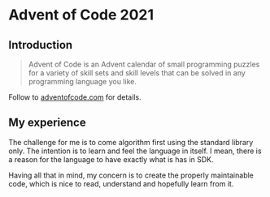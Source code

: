 # Advent of Code 2021

## Introduction

> Advent of Code is an Advent calendar of small programming puzzles for a variety of skill sets and skill levels that can be solved in any programming language you like.

Follow to [adventofcode.com](https://adventofcode.com/) for details.

## My experience

The challenge for me is to come algorithm first using the standard library only. The intention is to learn and feel the
language in itself. I mean, there is a reason for the language to have exactly what is has in SDK.

Having all that in mind, my concern is to create the properly maintainable code, which is nice to read, understand and
hopefully learn from it.
